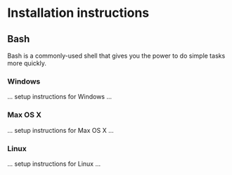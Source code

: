 # Installation instructions

## Bash

Bash is a commonly-used shell that gives you the power to do simple tasks more quickly. 

### Windows

... setup instructions for Windows ...

### Max OS X

... setup instructions for Max OS X ...

### Linux

... setup instructions for Linux ...
